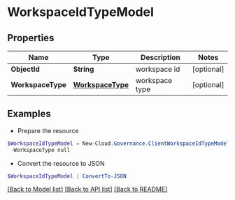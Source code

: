 # WorkspaceIdTypeModel
## Properties

Name | Type | Description | Notes
------------ | ------------- | ------------- | -------------
**ObjectId** | **String** | workspace id | [optional] 
**WorkspaceType** | [**WorkspaceType**](WorkspaceType.md) | workspace type | [optional] 

## Examples

- Prepare the resource
```powershell
$WorkspaceIdTypeModel = New-Cloud.Governance.ClientWorkspaceIdTypeModel  -ObjectId null `
 -WorkspaceType null
```

- Convert the resource to JSON
```powershell
$WorkspaceIdTypeModel | ConvertTo-JSON
```

[[Back to Model list]](../README.md#documentation-for-models) [[Back to API list]](../README.md#documentation-for-api-endpoints) [[Back to README]](../README.md)

